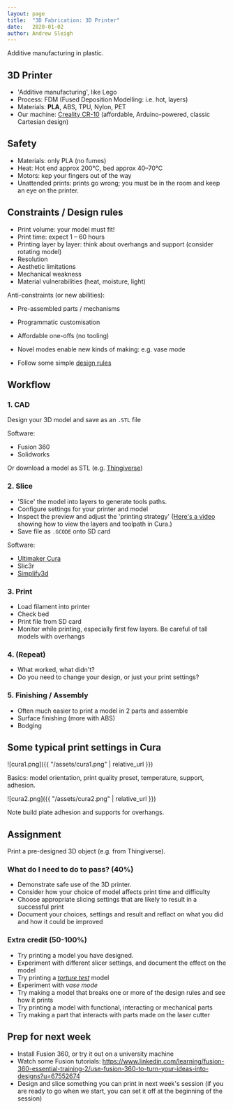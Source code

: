 ```yaml
---
layout: page
title:  "3D Fabrication: 3D Printer"
date:   2020-01-02
author: Andrew Sleigh
---
```


Additive manufacturing in plastic.

<!--more-->

## 3D Printer

* 'Additive manufacturing', like Lego
* Process: FDM (Fused Deposition Modelling: i.e. hot, layers)
* Materials: **PLA**, ABS, TPU, Nylon, PET
* Our machine: [Creality CR-10](https://all3dp.com/1/creality-cr-10-3d-printer-review-worth-the-hype/) (affordable, Arduino-powered, classic Cartesian design)


## Safety

* Materials: only PLA (no fumes)
* Heat: Hot end approx 200&deg;C, bed approx 40–70&deg;C
* Motors: kep your fingers out of the way
* Unattended prints: prints go wrong; you must be in the room and keep an eye on the printer. 

## Constraints / Design rules

* Print volume: your model must fit!
* Print time: expect 1 – 60 hours 
* Printing layer by layer: think about overhangs and support (consider rotating model)
* Resolution
* Aesthetic limitations
* Mechanical weakness
* Material vulnerabilities (heat, moisture, light)

Anti-constraints (or new abilities):
* Pre-assembled parts / mechanisms
* Programmatic customisation
* Affordable one-offs (no tooling)
* Novel modes enable new kinds of making: e.g. vase mode


* Follow some simple [design rules](https://www.3dhubs.com/knowledge-base/key-design-considerations-3d-printing)

## Workflow

### 1. CAD

Design your 3D model and save as an `.STL` file

Software:
* Fusion 360
* Solidworks

Or download a model as STL (e.g. [Thingiverse](https://www.thingiverse.com/thing:763622))

### 2. Slice

* 'Slice' the model into layers to generate tools paths.
* Configure settings for your printer and model
* Inspect the preview and adjust the 'printing strategy' ([Here's a video](https://www.youtube.com/watch?v=gvUmeJ3r58A) showing how to view the layers and toolpath in Cura.)
* Save file as `.GCODE` onto SD card

Software: 
* [Ultimaker Cura](https://ultimaker.com/software/ultimaker-cura)
* Slic3r
* [Simplify3d](https://www.simplify3d.com/)

### 3. Print
* Load filament into printer
* Check bed 
* Print file from SD card
* Monitor while printing, especially first few layers. Be careful of tall models with overhangs

### 4. (Repeat)

* What worked, what didn't?
* Do you need to change your design, or just your print settings?

### 5. Finishing / Assembly

* Often much easier to print a model in 2 parts and assemble
* Surface finishing (more with ABS)
* Bodging


## Some typical print settings in Cura

![cura1.png]({{ "/assets/cura1.png" | relative_url }})

Basics: model orientation, print quality preset, temperature, support, adhesion.

![cura2.png]({{ "/assets/cura2.png" | relative_url }})

Note build plate adhesion and supports for overhangs.

## Assignment

Print a pre-designed 3D object (e.g. from Thingiverse).


### What do I need to do to pass? (40%)

* Demonstrate safe use of the 3D printer.
* Consider how your choice of model affects print time and difficulty
* Choose appropriate slicing settings that are likely to result in a successful print
* Document your choices, settings and result and reflact on what you did and how it could be improved

### Extra credit (50-100%)

* Try printing a model you have designed.  
* Experiment with different slicer settings, and document the effect on the model
* Try printing a *[torture test](https://www.thingiverse.com/search?q=torture+test&dwh=345e4ec7c03d258)* model
* Experiment with *vase mode*
* Try making a model that breaks one or more of the design rules and see how it prints
* Try printing a model with functional, interacting or mechanical parts
* Try making a part that interacts with parts made on the laser cutter


## Prep for next week

* Install Fusion 360, or try it out on a university machine
* Watch some Fusion tutorials: <https://www.linkedin.com/learning/fusion-360-essential-training-2/use-fusion-360-to-turn-your-ideas-into-designs?u=67552674>
* Design and slice something you can print in next week's session (if you are ready to go when we start, you can set it off at the beginning of the session)
